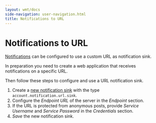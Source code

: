 ```yaml
---
layout: wmt/docs
side-navigation: user-navigation.html
title: Notifications to URL
---
```


# Notifications to URL

[Notifications](./notifications.html) can be configured to use a custom URL as notification sink.

In preparation you need to create a web application that receives notifications on a specific URL.

Then follow these steps to configure and use a URL notification sink.

1. Create a [new notification sink](./notifications.html) with the type `account.notification.url.sink`.
2. Configure the _Endpoint URL_ of the server in the _Endpoint_ section.
3. If the URL is protected from anonymous posts, provide _Service Username_ and _Service Password_ in the _Credentials_
section.
4. _Save_ the new notification sink.
